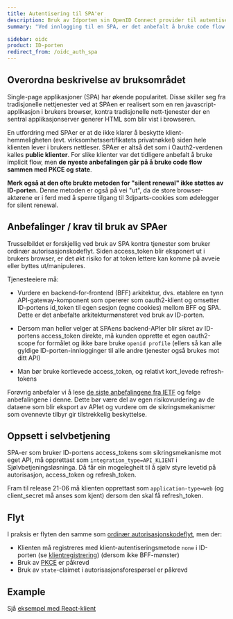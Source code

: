 ```yaml
---
title: Autentisering til SPA'er
description: Bruk av Idporten sin OpenID Connect provider til autentisering til Single Page Applikasjoner
summary: "Ved innlogging til en SPA, er det anbefalt å bruke code flow med PKCE og state"

sidebar: oidc
product: ID-porten
redirect_from: /oidc_auth_spa
---
```


## Overordna beskrivelse av bruksområdet

Single-page applikasjoner (SPA) har økende popularitet. Disse skiller seg fra tradisjonelle nettjenester ved at SPAen er realisert som en ren javascript-applikasjon i brukers browser, kontra tradisjonelle nett-tjenester der en sentral applikasjonserver generer HTML som blir vist i browseren.

En utfordring med SPAer er at de ikke klarer å beskytte klient-hemmeligheten (evt. virksomhetssertifikatets privatnøkkel) siden hele klienten lever i brukers nettleser. SPAer er altså det som i Oauth2-verdenen kalles **public klienter**. For slike klienter var det tidligere anbefalt å bruke implicit flow, men **de nyeste anbefalingen går på å bruke code flow sammen med PKCE og state**.

**Merk også at den ofte brukte metoden for "silent renewal" ikke støttes av ID-porten.**  Denne metoden er også på vei "ut", da de store browser-aktørene er i ferd med å sperre tilgang til 3djparts-cookies som ødelegger for silent renewal.


## Anbefalinger / krav til bruk av SPAer

Trusselbildet er forskjellig ved bruk av SPA  kontra tjenester som bruker ordinær autorisasjonskodeflyt. Siden access_token blir eksponert ut i brukers browser, er det økt risiko for at token lettere kan komme på avveie eller byttes ut/manipuleres.

Tjenesteeiere må:

 * Vurdere en backend-for-frontend (BFF) arkitektur, dvs. etablere en tynn API-gateway-komponent som opererer som oauth2-klient og omsetter ID-portens id_token til egen sesjon (egne cookies) mellom BFF og SPA. Dette er det anbefalte arkitekturmønsteret ved bruk av ID-porten.

 * Dersom man heller velger at SPAens backend-APIer blir sikret av ID-portens access_token direkte, må kunden opprette et egen oauth2-scope for formålet og ikke bare bruke `openid profile` (ellers så kan alle gyldige ID-porten-innlogginger til alle andre tjenester også brukes mot ditt API)

 * Man bør bruke kortlevede access_token, og relativt kort_levede refresh-tokens


Forøvrig anbefaler vi å lese [de siste anbefalingene fra IETF](https://tools.ietf.org/html/draft-ietf-oauth-browser-based-apps-07) og følge anbefalingene i denne.  Dette bør være del av egen risikovurdering av de dataene som blir eksport av APIet og vurdere om de sikringsmekanismer som ovennevte tilbyr gir tilstrekkelig beskyttelse.

## Oppsett i selvbetjening

SPA-er som bruker ID-portens access_tokens som sikringsmekanisme mot eget API, må opprettast som `integration_type=API_KLIENT` i Sjølvbetjeningsløsninga.  Då får ein mogelegheit til å sjølv styre levetid på autorisasjon, access_token og refresh_token.

Fram til release 21-06 må klienten opprettast som `application-type=web` (og client_secret må anses som kjent) dersom den skal få refresh_token.


## Flyt

I praksis er flyten den samme som [ordinær autorisasjonskodeflyt]({{site.baseurl}}/docs/idporten/oidc/oidc_auth_codeflow), men der:

- Klienten må registreres med klient-autentiseringsmetode `none`  i ID-porten (se [klientregistrering]({{site.baseurl}}/docs/idporten/oidc/oidc_func_clientreg)) (dersom ikke BFF-mønster)
- Bruk av [PKCE]({{site.baseurl}}/docs/idporten/oidc/oidc_func_pkce) er påkrevd
- Bruk av `state`-claimet i autorisasjonsforespørsel er påkrevd

## Example

Sjå [eksempel med React-klient]({{site.baseurl}}/docs/idporten/oidc/oidc_sample_react)

